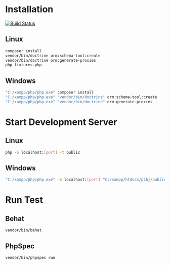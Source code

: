 Installation
===

[![Build Status](https://travis-ci.org/Atriedes/p2bj.svg?branch=master)](https://travis-ci.org/Atriedes/p2bj)

Linux
---

```bash
composer install
vendor/bin/doctrine orm:schema-tool:create
vendor/bin/doctrine orm:generate-proxies
php fixtures.php
```

Windows
---

```bash
"C:/xampp/php/php.exe" composer install
"C:/xampp/php/php.exe" "vendor/bin/doctrine" orm:schema-tool:create
"C:/xampp/php/php.exe" "vendor/bin/doctrine" orm:generate-proxies
```

Start Development Server
===

Linux
---

```bash
php -S localhost:[port] -t public
```

Windows
---

```bash
"C:/xampp/php/php.exe" -S localhost:[port] "C:/xampp/htdocs/p2bj/public/"
```

Run Test
===

Behat
---

```bash
vendor/bin/behat
```

PhpSpec
---

```bash
vendor/bin/phpspec run
```
